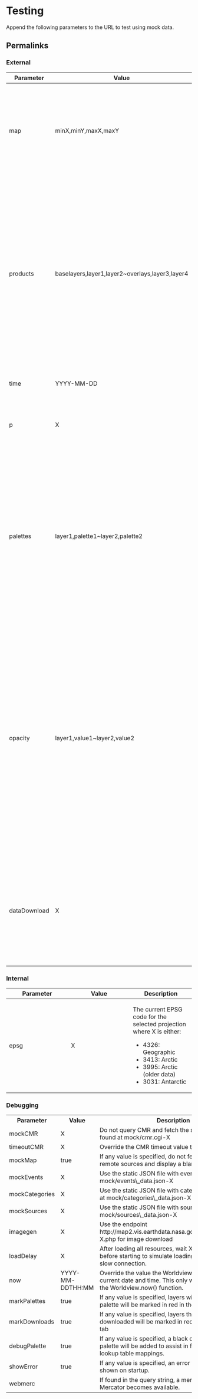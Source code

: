 # Testing
Append the following parameters to the URL to test using mock data.

## Permalinks

### External

<table>
  <colgroup>
    <col width="33%"/>
    <col width="33%"/>
    <col width="33%"/>
  </colgroup>
  <thead>
    <tr class="header">
      <th>Parameter</th>
      <th>Value</th>
      <th>Description</th>
    </tr>
  </thead>
  <tbody>
    <tr class="odd">
      <td>map</td>
      <td>
        <p>minX,minY,maxX,maxY</p>
      </td>
      <td>
        <p></p>
        <p>Extent of the map view port in units are based on the projection selected (degrees for EPSG:4326, meters for others)</p>
        <p></p>
      </td>
    </tr>
    <tr class="even">
      <td>products</td>
      <td>
        <p>baselayers,layer1,layer2~overlays,layer3,layer4</p>
      </td>
      <td>
        <p>Active layer list where layerX is the identifier of the layer as defined in the configuration file. Any number of layers may be specified in baselayers or overlays. Hidden layers are prefixed with a “!”. Delimiting layers with a “.” is supported
          but deprecated.</p>
      </td>
    </tr>
    <tr class="odd">
      <td>time</td>
      <td>
        <p>YYYY-MM-DD</p>
      </td>
      <td>
        <p>Selected UTC day.</p>
      </td>
    </tr>
    <tr class="even">
      <td>p</td>
      <td>X</td>
      <td>The selected projection. The value X may be either “geographic”, “arctic”, or “antarctic”</td>
    </tr>
    <tr class="odd">
      <td>palettes</td>
      <td>
        <p>layer1,palette1~layer2,palette2</p>
      </td>
      <td>
        <p>If present, assigns a custom palette to a layer where layerX is the identifier of the layer and paletteX is the identifier of the palette as defined in the configuration file. Any number of layer to palette mappings may be specified.</p>
      </td>
    </tr>
    <tr class="even">
      <td>opacity</td>
      <td>
        <p>layer1,value1~layer2,value2</p>
      </td>
      <td>
        <p>(Not officially supported at this time) If present, assigns an opacity value to a layer where layerX is the identifier of the layer as defined in the configuration file, and valueX is a real number in the range of 0 to 1 where 0 is fully
          transparent and 1 is fully opaque. Any number of layer to opacity value mappings may be specified.</p>
      </td>
    </tr>
    <tr class="odd">
      <td>dataDownload</td>
      <td>X</td>
      <td>
        <p>If preset, activates the data download tab and selects the product X where X is the product identifier as defined in the configuration file.</p>
      </td>
    </tr>
  </tbody>
</table>

### Internal

<table>
  <colgroup>
    <col width="33%"/>
    <col width="33%"/>
    <col width="33%"/>
  </colgroup>
  <thead>
    <tr class="header">
      <th>Parameter</th>
      <th>Value</th>
      <th>Description</th>
    </tr>
  </thead>
  <tbody>
    <tr class="odd">
      <td>epsg</td>
      <td>X</td>
      <td>
        <p>The current EPSG code for the selected projection where X is either:</p>
        <ul>
          <li>4326: Geographic</li>
          <li>3413: Arctic</li>
          <li>3995: Arctic (older data)</li>
          <li>3031: Antarctic</li>
        </ul>
      </td>
    </tr>
  </tbody>
</table>

### Debugging

<table>
  <tbody>
    <tr>
      <th>Parameter</th>
      <th colspan="1">Value</th>
      <th>Description</th>
    </tr>
    <tr>
      <td>mockCMR</td>
      <td colspan="1">X</td>
      <td>Do not query CMR and fetch the static JSON file found at mock/cmr.cgi-X</td>
    </tr>
    <tr>
      <td colspan="1">timeoutCMR</td>
      <td colspan="1">X</td>
      <td colspan="1">Override the CMR timeout value to X milliseconds</td>
    </tr>
    <tr>
      <td colspan="1">mockMap</td>
      <td colspan="1">true</td>
      <td colspan="1">If any value is specified, do not fetch tiles from remote sources and display a blank map</td>
    </tr>
    <tr>
      <td colspan="1">mockEvents</td>
      <td colspan="1">X</td>
      <td colspan="1">Use the static JSON file with event feeds found at mock/events\_data.json-X</td>
    </tr>
    <tr>
      <td colspan="1">mockCategories</td>
      <td colspan="1">X</td>
      <td colspan="1">Use the static JSON file with categories feeds found at mock/categories\_data.json-X</td>
    </tr>
    <tr>
      <td colspan="1">mockSources</td>
      <td colspan="1">X</td>
      <td colspan="1">Use the static JSON file with sources feeds found at mock/sources\_data.json-X</td>
    </tr>
    <tr>
      <td colspan="1">imagegen</td>
      <td colspan="1">X</td>
      <td colspan="1">Use the endpoint
        <span class="nolink">http://map2.vis.earthdata.nasa.gov/imagegen/index</span>-X.php for image download
      </td>
    </tr>
    <tr>
      <td colspan="1">loadDelay</td>
      <td colspan="1">X</td>
      <td colspan="1">After loading all resources, wait X milliseconds before starting to simulate loading Worldview over a slow connection.</td>
    </tr>
    <tr>
      <td colspan="1">now</td>
      <td colspan="1">YYYY-MM-DDTHH:MM</td>
      <td colspan="1">Override the value the Worldview uses for the current date and time. This only works when using the Worldview.now() function.</td>
    </tr>
    <tr>
      <td colspan="1">markPalettes</td>
      <td colspan="1">true</td>
      <td colspan="1">If any value is specified, layers with an assigned palette will be marked in red in the Add Layers tab</td>
    </tr>
    <tr>
      <td colspan="1">markDownloads</td>
      <td colspan="1">true</td>
      <td colspan="1">If any value is specified, layers that can be downloaded will be marked in red in the Add Layers tab</td>
    </tr>
    <tr>
      <td colspan="1">debugPalette</td>
      <td colspan="1">true</td>
      <td colspan="1">If any value is specified, a black debugging custom palette will be added to assist in finding invalid lookup table mappings.</td>
    </tr>
    <tr>
      <td colspan="1">showError</td>
      <td colspan="1">true</td>
      <td colspan="1">If any value is specified, an error dialog will be shown on startup.</td>
    </tr>
    <tr>
      <td colspan="1">webmerc</td>
      <td colspan="1"></td>
      <td colspan="1">If found in the query string, a menu item for Web Mercator becomes available.</td>
    </tr>
  </tbody>
</table>
